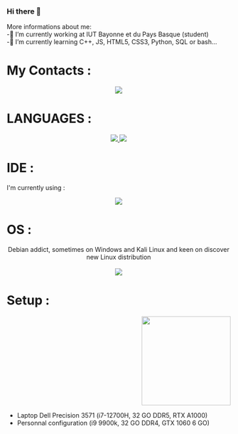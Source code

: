### Hi there 👋

<!--
**MaxMontouro/MaxMontouro** is a ✨ _special_ ✨ repository because its `README.md` (this file) appears on your GitHub profile.

Here are some ideas to get you started:


- 🔭 I’m currently working at IUT Bayonne et du Pays Basque
- 🌱 I’m currently learning C++, JS, HTML5, CSS3, Python, SQL or bash
- 👯 I’m looking to collaborate on ...
- 🤔 I’m looking for help with ...
- 💬 Ask me about ...
- 📫 How to reach me: ...
- 😄 Pronouns: ...
- ⚡ Fun fact: ...
-->
More informations about me:  
-🔭 I’m currently working at IUT Bayonne et du Pays Basque (student)   
-🌱 I’m currently learning C++, JS, HTML5, CSS3, Python, SQL or bash...  

<h1> My Contacts : </h1> 
<p align="center">
  <a href="https://skillicons.dev">
    <img src="https://skillicons.dev/icons?i=linkedin,instagram,github,discord,gmail" />
  </a>
</p>

<h1> LANGUAGES : </h1> 
<p align="center">
  <a href="https://skillicons.dev">
    <img src="https://skillicons.dev/icons?i=c,cpp,py,php,java,mysql,linux,powershell&theme=dark" />  
    <img src="https://skillicons.dev/icons?i=html,css,js,git&theme=dark" />  
  </a>
</p>

<h1> IDE : </h1> 
I'm currently using :  
<p align="center">
  <a href="https://skillicons.dev">
    <img src="https://skillicons.dev/icons?i=vscode,idea,qt&theme=dark" />  
  </a>
</p>

<h1> OS : </h1> 
<p align="center">
   Debian addict, sometimes on Windows and Kali Linux and keen on discover new Linux distribution <br><br>
  <a href="https://skillicons.dev">
  <img src="https://skillicons.dev/icons?i=linux,powershell&theme=dark" />
  </a>
</p>


<h1> Setup : </h1>   
<ul>
  <p align="right">
    <img src="https://github.com/MaxMontouro/MaxMontouro/assets/119320172/b174b38b-0f86-4415-a136-21dc6b299de8" width=200 height=200 />
  </p>
<li>Laptop Dell Precision 3571 (i7-12700H, 32 GO DDR5, RTX A1000)</li>  
<li>Personnal configuration (i9 9900k, 32 GO DDR4, GTX 1060 6 GO)</li>
</ul>
